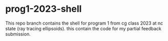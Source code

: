 # prog1-2023-shell
This repo branch contains the shell for program 1 from cg class 2023 at nc state (ray tracing ellipsoids).
this contain the code for my partial feedback submission.
